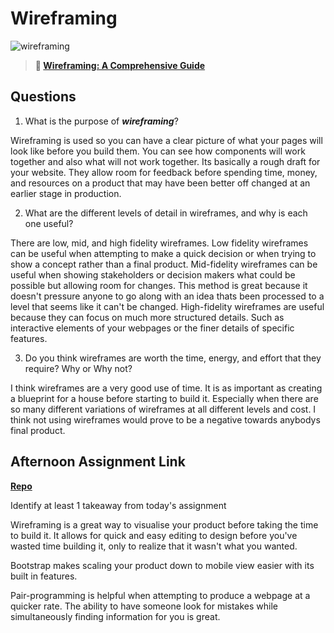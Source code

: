 # Wireframing

![wireframing](https://bcw.blob.core.windows.net/public/img/courses/2293087935019893)

> **📖 [Wireframing: A Comprehensive Guide](https://codeworksacademy.com/fs-student-guide/resources/wk1/06-Wireframing)**

## Questions

1. What is the purpose of ***wireframing***? 

Wireframing is used so you can have a clear picture of what your pages will look like before you build them. You can see how components will work together and also what will not work together. Its basically a rough draft for your website. They allow room for feedback before spending time, money, and resources on a product that may have been better off changed at an earlier stage in production.

2. What are the different levels of detail in wireframes, and why is each one useful?

 There are low, mid, and high fidelity wireframes. Low fidelity wireframes can be useful when attempting to make a quick decision or when trying to show a concept rather than a final product. Mid-fidelity wireframes can be useful when showing stakeholders or decision makers what could be possible but allowing room for changes. This method is great because it doesn't pressure anyone to go along with an idea thats been processed to a level that seems like it can't be changed. High-fidelity wireframes are useful because they can focus on much more structured details. Such as interactive elements of your webpages or the finer details of specific features.

3. Do you think wireframes are worth the time, energy, and effort that they require? Why or Why not?

I think wireframes are a very good use of time. It is as important as creating a blueprint for a house before starting to build it. Especially when there are so many different variations of wireframes at all different levels and cost. I think not using wireframes would prove to be a negative towards anybodys final product.  

## Afternoon Assignment Link

**[Repo](https://github.com/Alexmquan/clonesite_2.23.2023)**

Identify at least 1 takeaway from today's assignment

Wireframing is a great way to visualise your product before taking the time to build it. It allows for quick and easy editing to design before you've wasted time building it, only to realize that it wasn't what you wanted. 

Bootstrap makes scaling your product down to mobile view easier with its built in features. 

Pair-programming is helpful when attempting to produce a webpage at a quicker rate. The ability to have someone look for mistakes while simultaneously finding information for you is great.
